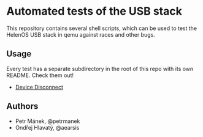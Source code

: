 Automated tests of the USB stack
================================

This repository contains several shell scripts, which can be used to test the
HelenOS USB stack in qemu against races and other bugs.


## Usage

Every test has a separate subdirectory in the root of this repo with its own
README. Check them out!

 * [Device Disconnect][disconnect-test]


## Authors

 * Petr Mánek, @petrmanek
 * Ondřej Hlavatý, @aearsis


[disconnect-test]: ./disconnect/

